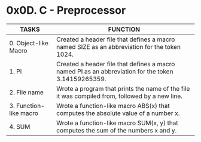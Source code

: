 # 0x0D. C - Preprocessor 
| TASKS | FUNCTION |
| --- | --- |
| 0. Object-like Macro |  Created a header file that defines a macro named SIZE as an abbreviation for the token 1024. |
| 1. Pi | Created a header file that defines a macro named PI as an abbreviation for the token 3.14159265359. |
| 2. File name | Wrote a program that prints the name of the file it was compiled from, followed by a new line. |
| 3. Function-like macro | Wrote a function-like macro ABS(x) that computes the absolute value of a number x. |
| 4. SUM | Wrote a function-like macro SUM(x, y) that computes the sum of the numbers x and y. |